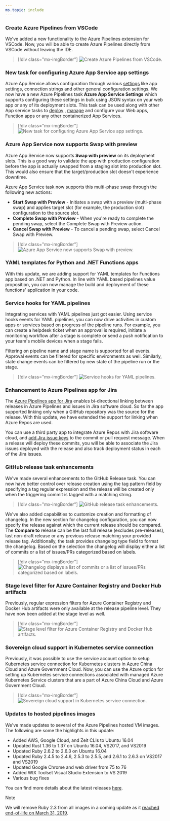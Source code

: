 ```yaml
---
ms.topic: include
---
```


### Create Azure Pipelines from VSCode

We've added a new functionality to the Azure Pipelines extension for VSCode. Now, you will be able to create Azure Pipelines directly from VSCode without leaving the IDE.

> [!div class="mx-imgBorder"]
> ![Create Azure Pipelines from VSCode.](../../media/157_04.png)

### New task for configuring Azure App Service app settings

Azure App Service allows configuration through various [settings](/azure/app-service/configure-common) like app settings, connection strings and other general configuration settings. 
We now have a new Azure Pipelines task **Azure App Service Settings** which supports configuring these settings in bulk using JSON syntax on your web app or any of its deployment slots. This task can be used along with other App service tasks to [deploy](/azure/devops/pipelines/targets/webapp?amp;tabs=yaml&view=azure-devops&preserve-view=true) , [manage](/azure/devops/pipelines/tasks/deploy/azure-app-service-manage?view=azure-devops&preserve-view=true) and configure your Web apps, Function apps or any other containerized App Services.

> [!div class="mx-imgBorder"]
> ![New task for configuring Azure App Service app settings.](../../media/157_06.png)

### Azure App Service now supports Swap with preview

Azure App Service now supports **Swap with preview** on its deployment slots. This is a good way to validate the app with production configuration before the app is actually swapped from a staging slot into production slot. This would also ensure that the target/production slot doesn't experience downtime.

Azure App Service task now supports this multi-phase swap through the following new actions:

* **Start Swap with Preview** - Initiates a swap with a preview (multi-phase swap) and applies target slot (for example, the production slot) configuration to the source slot.
* **Complete Swap with Preview** - When you're ready to complete the pending swap, select the Complete Swap with Preview action.
* **Cancel Swap with Preview** - To cancel a pending swap, select Cancel Swap with Preview.

> [!div class="mx-imgBorder"]
> ![Azure App Service now supports Swap with preview.](../../media/157_05.png)

### YAML templates for Python and .NET Functions apps

With this update, we are adding support for YAML templates for Functions app based on .NET and Python. In line with YAML based pipelines value proposition, you can now manage the build and deployment of these functions' application in your code.

### Service hooks for YAML pipelines

Integrating services with YAML pipelines just got easier. Using service hooks events for YAML pipelines, you can now drive activities in custom apps or services based on progress of the pipeline runs. For example, you can create a helpdesk ticket when an approval is required, initiate a monitoring workflow after a stage is complete or send a push notification to your team's mobile devices when a stage fails.

Filtering on pipeline name and stage name is supported for all events. Approval events can be filtered for specific environments as well. Similarly, state change events can be filtered by new state of the pipeline run or the stage.

> [!div class="mx-imgBorder"]
> ![Service hooks for YAML pipelines.](../../media/157_14.png)

### Enhancement to Azure Pipelines app for Jira

The [Azure Pipelines app for Jira](https://github.com/Microsoft/azure-pipelines-jira) enables bi-directional linking between releases in Azure Pipelines and issues in Jira software cloud. So far the app supported linking only when a GitHub repository was the source for the release. With this update, we have extended the support for linking when Azure Repos are used.

You can use a third party app to integrate Azure Repos with Jira software cloud, and [add Jira issue keys](https://confluence.atlassian.com/adminjiracloud/integrating-with-development-tools-776636216.html) to the commit or pull request message. When a release will deploy these commits, you will be able to associate the Jira issues deployed with the release and also track deployment status in each of the Jira issues.

### GitHub release task enhancements 

We've made several enhancements to the GitHub Release task. You can now have better control over release creation using the tag pattern field by specifying a tag regular expression and the release will be created only when the triggering commit is tagged with a matching string.

> [!div class="mx-imgBorder"]
> ![GitHub release task enhancements.](../../media/157_11.png)

We've also added capabilities to customize creation and formatting of changelog. In the new section for changelog configuration, you can now specify the release against which the current release should be compared. The **Compare to** release can be the last full release (excludes pre-releases), last non-draft release or any previous release matching your provided release tag. Additionally, the task provides changelog type field to format the changelog. Based on the selection the changelog will display either a list of commits or a list of issues/PRs categorized based on labels.

> [!div class="mx-imgBorder"]
> ![Changelog displays a list of commits or a list of issues/PRs categorized based on labels.](../../media/157_12.png)

### Stage level filter for Azure Container Registry and Docker Hub artifacts

Previously, regular expression filters for Azure Container Registry and Docker Hub artifacts were only available at the release pipeline level. They have now been added at the stage level as well.

> [!div class="mx-imgBorder"]
> ![Stage level filter for Azure Container Registry and Docker Hub artifacts.](../../media/157_08.png)

### Sovereign cloud support in Kubernetes service connection

Previously, it was possible to use the service account option to setup Kubernetes service connection for Kubernetes clusters in Azure China Cloud and Azure Government Cloud. Now, you can use the Azure option for setting up Kubernetes service connections associated with managed Azure Kubernetes Service clusters that are a part of Azure China Cloud and Azure Government Cloud.

> [!div class="mx-imgBorder"]
> ![Sovereign cloud support in Kubernetes service connection.](../../media/157_07.png)

### Updates to hosted pipelines images

We've made updates to several of the Azure Pipelines hosted VM images. The following are some the highlights in this update:

* Added AWS, Google Cloud, and Zeit CLIs to Ubuntu 16.04
* Updated Rust 1.36 to 1.37 on Ubuntu 16.04, VS2017, and VS2019
* Updated Ruby 2.6.2 to 2.6.3 on Ubuntu 16.04
* Updated Ruby 2.4.5 to 2.4.6, 2.5.3 to 2.5.5, and 2.6.1 to 2.6.3 on VS2017 and VS2019
* Updated Google Chrome and web driver from 75 to 76
* Added WIX Toolset Visual Studio Extension to VS 2019
* Various bug fixes

You can find more details about the latest releases [here](https://github.com/microsoft/azure-pipelines-image-generation/releases). 

> [!NOTE]
> We will remove Ruby 2.3 from all images in a coming update as it [reached end-of-life on March 31, 2019](https://www.ruby-lang.org/en/news/2019/03/31/support-of-ruby-2-3-has-ended/).
